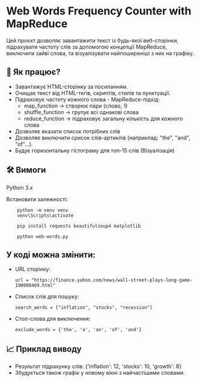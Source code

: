 # Web Words Frequency Counter with MapReduce
Цей проєкт дозволяє завантажити текст із будь-якої веб-сторінки, підрахувати частоту слів за допомогою концепції MapReduce, виключити зайві слова, та візуалізувати найпоширеніші з них на графіку.

## 🧠 Як працює?
- Завантажує HTML-сторінку за посиланням.
- Очищає текст від HTML-тегів, скриптів, стилів та пунктуації.
- Підраховує частоту кожного слова - MapReduce-підхід:
  - map_function → створює пари (слово, 1)
  - shuffle_function → групує всі однакові слова
  - reduce_function → підраховує загальну кількість для кожного слова
- Дозволяє вказати список потрібних слів
- Дозволяє виключити срисок слів-артиклів (наприклад: "the", "and", "of"...).
- Будує горизонтальну гістограму для топ-15 слів (Візуалізація)


## 🛠️ Вимоги
Python 3.x

Встановити залежності:

        python -m venv venv
        venv\Scripts\activate       

        pip install requests beautifulsoup4 matplotlib

        python web-words.py

## У коді можна змінити:

- URL сторінку:

      url = "https://finance.yahoo.com/news/wall-street-plays-long-game-190000469.html"

- Список слів для пошуку:

      search_words = ["inflation", "stocks", "recession"]

- Стоп-слова для виключення:

      exclude_words = {'the', 'a', 'an', 'of', 'and'}

## 📈 Приклад виводу
- Результат підрахунку слів: {'inflation': 12, 'stocks': 10, 'growth': 8}
- Збудується також графік у новому вікні з найчастішими словами.